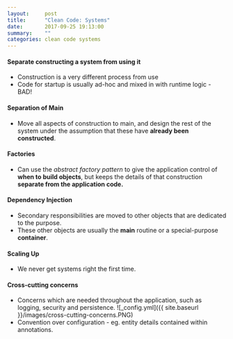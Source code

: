 ```yaml
---
layout:     post
title:      "Clean Code: Systems"
date:       2017-09-25 19:13:00
summary:    "" 
categories: clean code systems
---
```


#### Separate constructing a system from using it
* Construction is a very different process from use
* Code for startup is usually ad-hoc and mixed in with runtime logic - BAD!

#### Separation of Main
* Move all aspects of construction to main, and design the rest of the system under the assumption that these have **already been constructed**.

#### Factories
* Can use the *abstract factory pattern* to give the application control of **when to build objects**, but keeps the details of that construction **separate from the application code.**

#### Dependency Injection
* Secondary responsibilities are moved to other objects that are dedicated to the purpose.
* These other objects are usually the **main** routine or a special-purpose **container**.

#### Scaling Up
* We never get systems right the first time.

#### Cross-cutting concerns
* Concerns which are needed throughout the application, such as logging, security and persistence.
![_config.yml]({{ site.baseurl }}/images/cross-cutting-concerns.PNG)
* Convention over configuration - eg. entity details contained within annotations.